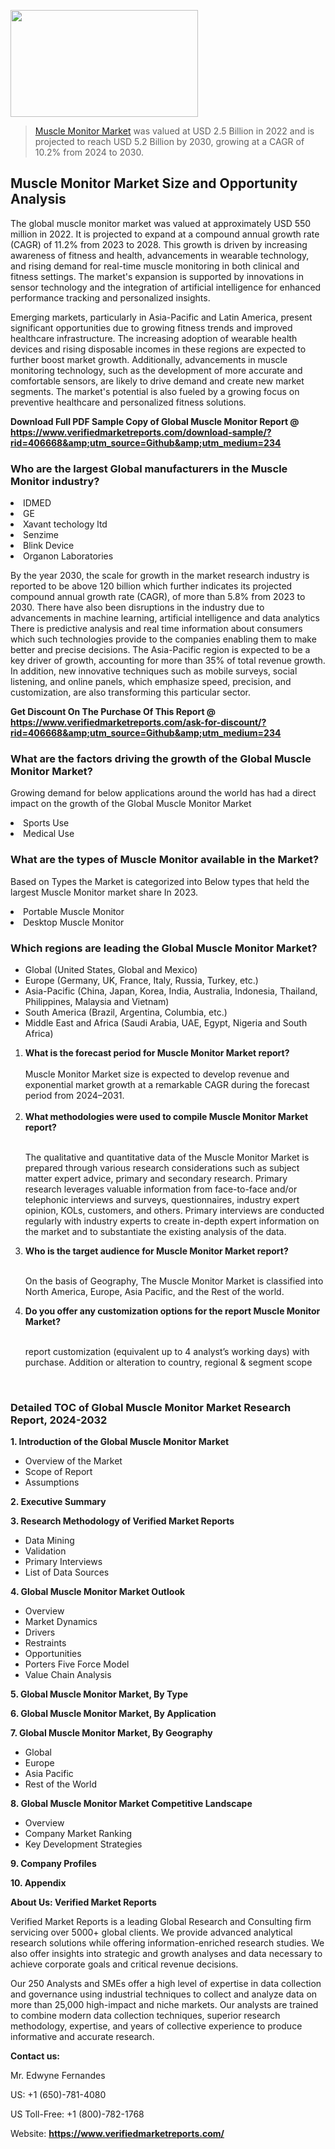 
<img src="https://ffe5etoiles.com/wp-content/uploads/2024/12/MST1-300x171.png" alt="" width="300" height="171" class="alignnone size-medium wp-image-20088" /><blockquote><p><p><a href="https://www.verifiedmarketreports.com/download-sample/?rid=406668&utm_source=Github&utm_medium=234" target="_blank">Muscle Monitor Market</a> was valued at USD 2.5 Billion in 2022 and is projected to reach USD 5.2 Billion by 2030, growing at a CAGR of 10.2% from 2024 to 2030.</p></blockquote><p><h2>Muscle Monitor Market Size and Opportunity Analysis</h2><p>The global muscle monitor market was valued at approximately USD 550 million in 2022. It is projected to expand at a compound annual growth rate (CAGR) of 11.2% from 2023 to 2028. This growth is driven by increasing awareness of fitness and health, advancements in wearable technology, and rising demand for real-time muscle monitoring in both clinical and fitness settings. The market's expansion is supported by innovations in sensor technology and the integration of artificial intelligence for enhanced performance tracking and personalized insights.</p><p>Emerging markets, particularly in Asia-Pacific and Latin America, present significant opportunities due to growing fitness trends and improved healthcare infrastructure. The increasing adoption of wearable health devices and rising disposable incomes in these regions are expected to further boost market growth. Additionally, advancements in muscle monitoring technology, such as the development of more accurate and comfortable sensors, are likely to drive demand and create new market segments. The market's potential is also fueled by a growing focus on preventive healthcare and personalized fitness solutions.</p></p><p class=""><strong>Download Full PDF Sample Copy of Global Muscle Monitor Report @ <a href="https://www.verifiedmarketreports.com/download-sample/?rid=406668&amp;utm_source=Github&amp;utm_medium=234" target="_blank">https://www.verifiedmarketreports.com/download-sample/?rid=406668&amp;utm_source=Github&amp;utm_medium=234</a></strong></p><h3 id="" class="">Who are the largest Global manufacturers in the Muscle Monitor industry?</h3><p><li>IDMED</li><li> GE</li><li> Xavant techology ltd</li><li> Senzime</li><li> Blink Device</li><li> Organon Laboratories</li></p><div class=""><div class="" dir="" data-message-author-role="" data-message-id="" data-message-model-slug=""><div class=""><div class=""><div class=""><div class="" dir="" data-message-author-role="" data-message-id="" data-message-model-slug=""><div class=""><div class=""><p>By the year 2030, the scale for growth in the market research industry is reported to be above 120 billion which further indicates its projected compound annual growth rate (CAGR), of more than 5.8% from 2023 to 2030. There have also been disruptions in the industry due to advancements in machine learning, artificial intelligence and data analytics There is predictive analysis and real time information about consumers which such technologies provide to the companies enabling them to make better and precise decisions. The Asia-Pacific region is expected to be a key driver of growth, accounting for more than 35% of total revenue growth. In addition, new innovative techniques such as mobile surveys, social listening, and online panels, which emphasize speed, precision, and customization, are also transforming this particular sector.</p><p><strong>Get Discount On The Purchase Of This Report @&nbsp; <a href="https://www.verifiedmarketreports.com/ask-for-discount/?rid=406668&amp;utm_source=Github&amp;utm_medium=234" target="_blank">https://www.verifiedmarketreports.com/ask-for-discount/?rid=406668&amp;utm_source=Github&amp;utm_medium=234</a></strong></p></div></div></div></div></div></div></div></div><h3 id="" class="">What are the factors driving the growth of the Global Muscle Monitor Market?</h3><p id="" class="">Growing demand for below applications around the world has had a direct impact on the growth of the Global Muscle Monitor Market</p><p id="" class=""><li>Sports Use</li><li> Medical Use</li></p><h3 id="" class="">What are the types of Muscle Monitor available in the Market?</h3><p id="" class="">Based on Types the Market is categorized into Below types that held the largest Muscle Monitor market share In 2023.</p><p id="" class=""><li>Portable Muscle Monitor</li><li> Desktop Muscle Monitor</li></p><h3 id="" class="">Which regions are leading the Global Muscle Monitor Market?</h3><ul><li>Global (United States, Global and Mexico)</li><li>Europe (Germany, UK, France, Italy, Russia, Turkey, etc.)</li><li>Asia-Pacific (China, Japan, Korea, India, Australia, Indonesia, Thailand, Philippines, Malaysia and Vietnam)</li><li>South America (Brazil, Argentina, Columbia, etc.)</li><li>Middle East and Africa (Saudi Arabia, UAE, Egypt, Nigeria and South Africa)</li></ul><p><ol><li><strong>What is the forecast period for Muscle Monitor Market report?<br /></strong><br /><span data-sheets-root="1" data-sheets-value="{&quot;1&quot;:2,&quot;2&quot;:&quot;XXXX size is expected to develop revenue and exponential market growth at a remarkable CAGR during the forecast period from 2024&ndash;2030.&quot;}" data-sheets-userformat="{&quot;2&quot;:12674,&quot;4&quot;:{&quot;1&quot;:2,&quot;2&quot;:16776960},&quot;10&quot;:2,&quot;11&quot;:0,&quot;15&quot;:&quot;Arial&quot;,&quot;16&quot;:12}">Muscle Monitor Market size is expected to develop revenue and exponential market growth at a remarkable CAGR during the forecast period from 2024&ndash;2031.</span><br /><br /></li><li><strong>What methodologies were used to compile Muscle Monitor Market report?<br /><br /></strong><p>The qualitative and quantitative data of the&nbsp;Muscle Monitor Market is prepared through various research considerations such as subject matter expert advice, primary and secondary research. Primary research leverages valuable information from face-to-face and/or telephonic interviews and surveys, questionnaires, industry expert opinion, KOLs, customers, and others. Primary interviews are conducted regularly with industry experts to create in-depth expert information on the market and to substantiate the existing analysis of the data.&nbsp;</p></li><li><strong>Who is the target audience for Muscle Monitor Market report?<br /><br /></strong><p>On the basis of Geography, The&nbsp;Muscle Monitor Market is classified into North America, Europe, Asia Pacific, and the Rest of the world.</p></li><li><strong>Do you offer any customization options for the report Muscle Monitor Market?<br /><br /></strong><p>report customization (equivalent up to 4 analyst&rsquo;s working days) with purchase. Addition or alteration to country, regional &amp; segment scope</p><p>&nbsp;</p></li></ol></p><h3 id="" class="">Detailed TOC of Global Muscle Monitor Market Research Report, 2024-2032</h3><p id="" class=""><strong>1. Introduction of the Global Muscle Monitor Market</strong></p><ul><li>Overview of the Market</li><li>Scope of Report</li><li>Assumptions</li></ul><p id="" class=""><strong>2. Executive Summary</strong></p><p id="" class=""><strong>3. Research Methodology of&nbsp;Verified Market Reports</strong></p><ul><li>Data Mining</li><li>Validation</li><li>Primary Interviews</li><li>List of Data Sources</li></ul><p id="" class=""><strong>4. Global Muscle Monitor Market Outlook</strong></p><ul><li>Overview</li><li>Market Dynamics</li><li>Drivers</li><li>Restraints</li><li>Opportunities</li><li>Porters Five Force Model</li><li>Value Chain Analysis</li></ul><p id="" class=""><strong>5. Global Muscle Monitor Market, By&nbsp;Type</strong></p><p id="" class=""><strong>6. Global Muscle Monitor Market, By Application</strong></p><p id="" class=""><strong>7. Global Muscle Monitor Market, By Geography</strong></p><ul><li>Global</li><li>Europe</li><li>Asia Pacific</li><li>Rest of the World</li></ul><p id="" class=""><strong>8. Global Muscle Monitor Market Competitive Landscape</strong></p><ul><li>Overview</li><li>Company Market Ranking</li><li>Key Development Strategies</li></ul><p id="" class=""><strong>9. Company Profiles</strong></p><p id="" class=""><strong>10. Appendix</strong></p><p id="" class=""><strong>About Us: Verified Market Reports</strong></p><p id="" class="">Verified Market Reports is a leading Global Research and Consulting firm servicing over 5000+ global clients. We provide advanced analytical research solutions while offering information-enriched research studies. We also offer insights into strategic and growth analyses and data necessary to achieve corporate goals and critical revenue decisions.</p><p id="" class="">Our 250 Analysts and SMEs offer a high level of expertise in data collection and governance using industrial techniques to collect and analyze data on more than 25,000 high-impact and niche markets. Our analysts are trained to combine modern data collection techniques, superior research methodology, expertise, and years of collective experience to produce informative and accurate research.</p><p id="" class=""><strong>Contact us:</strong></p><p id="" class="">Mr. Edwyne Fernandes</p><p id="" class="">US: +1 (650)-781-4080</p><p id="" class="">US Toll-Free: +1 (800)-782-1768</p><p id="" class="">Website: <a target="" data-test-app-aware-link=""><strong>https://www.verifiedmarketreports.com/</strong></a></p>
